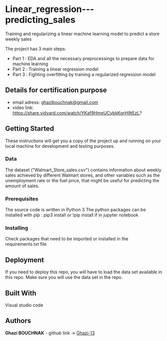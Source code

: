 # Linear_regression---predicting_sales
Training and regularizing a linear machine learning model to predict a store weekly sales

The project has 3 main steps:
* Part 1 : EDA and all the necessary preprocessings to prepare data for machine learning
* Part 2 : Training a linear regression model 
* Part 3 : Fighting overfitting by training a regularized regression model

## Details for certification purpose

* email adress: ghazibouchnak@gmail.com
* video link: https://share.vidyard.com/watch/YKaf9HmeUCybkKqrH9tEzL?

## Getting Started

These instructions will get you a copy of the project up and running on your local machine for development and testing purposes. 

### Data

The dataset ("Walmart_Store_sales.csv") contains information about weekly sales achieved by different Walmart stores, and other variables such as the unemployment rate or the fuel price, that might be useful for predicting the amount of sales. 

### Prerequisites

The source code is written in Python 3
The python packages can be installed with pip : pip3 install or !pip install if in jupyter notebook

### Installing

Check packages that need to be imported or installed in the requirements.txt file 

## Deployment

If you need to deploy this repo, you will have to load the data set available in this repo. 
Make sure you will use the data set in the repo.

## Built With

Visual studio code

## Authors

**Ghazi BOUCHNAK** - github link -> [Ghazi-13](https://github.com/Ghazi-13)


